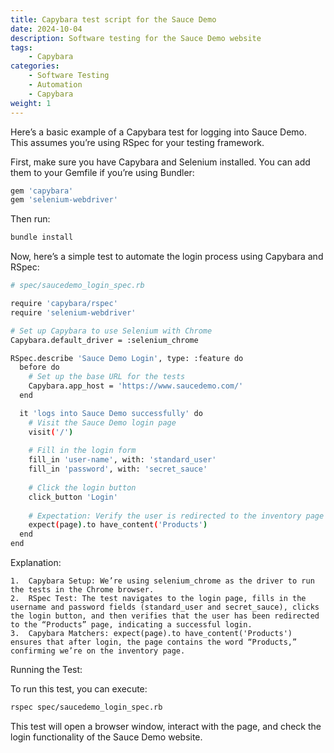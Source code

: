 ```yaml
---
title: Capybara test script for the Sauce Demo 
date: 2024-10-04
description: Software testing for the Sauce Demo website
tags: 
    - Capybara
categories:
    - Software Testing
    - Automation
    - Capybara
weight: 1
---
```


Here’s a basic example of a Capybara test for logging into Sauce Demo. This assumes you’re using RSpec for your testing framework.

First, make sure you have Capybara and Selenium installed. You can add them to your Gemfile if you’re using Bundler:

```bash
gem 'capybara'
gem 'selenium-webdriver'
```

Then run:

```bash
bundle install
```

Now, here’s a simple test to automate the login process using Capybara and RSpec:

```bash
# spec/saucedemo_login_spec.rb

require 'capybara/rspec'
require 'selenium-webdriver'

# Set up Capybara to use Selenium with Chrome
Capybara.default_driver = :selenium_chrome

RSpec.describe 'Sauce Demo Login', type: :feature do
  before do
    # Set up the base URL for the tests
    Capybara.app_host = 'https://www.saucedemo.com/'
  end

  it 'logs into Sauce Demo successfully' do
    # Visit the Sauce Demo login page
    visit('/')
    
    # Fill in the login form
    fill_in 'user-name', with: 'standard_user'
    fill_in 'password', with: 'secret_sauce'
    
    # Click the login button
    click_button 'Login'
    
    # Expectation: Verify the user is redirected to the inventory page
    expect(page).to have_content('Products')
  end
end
```

Explanation:

	1.	Capybara Setup: We’re using selenium_chrome as the driver to run the tests in the Chrome browser.
	2.	RSpec Test: The test navigates to the login page, fills in the username and password fields (standard_user and secret_sauce), clicks the login button, and then verifies that the user has been redirected to the “Products” page, indicating a successful login.
	3.	Capybara Matchers: expect(page).to have_content('Products') ensures that after login, the page contains the word “Products,” confirming we’re on the inventory page.

Running the Test:

To run this test, you can execute:

```bash
rspec spec/saucedemo_login_spec.rb
```

This test will open a browser window, interact with the page, and check the login functionality of the Sauce Demo website.